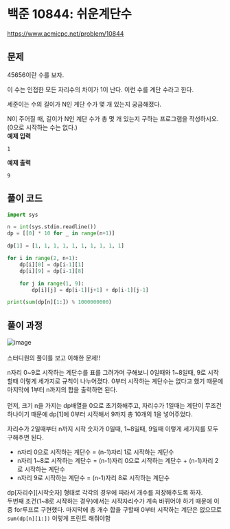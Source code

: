 # 백준 10844: 쉬운계단수

https://www.acmicpc.net/problem/10844

## 문제

45656이란 수를 보자.

이 수는 인접한 모든 자리수의 차이가 1이 난다. 이런 수를 계단 수라고 한다.

세준이는 수의 길이가 N인 계단 수가 몇 개 있는지 궁금해졌다.

N이 주어질 때, 길이가 N인 계단 수가 총 몇 개 있는지 구하는 프로그램을 작성하시오. (0으로 시작하는 수는 없다.)  
**예제 입력**

```
1
```

**예제 출력**

```
9
```

## 풀이 코드

```python
import sys

n = int(sys.stdin.readline())
dp = [[0] * 10 for _ in range(n+1)]

dp[1] = [1, 1, 1, 1, 1, 1, 1, 1, 1, 1]

for i in range(2, n+1):
    dp[i][0] = dp[i-1][1]
    dp[i][9] = dp[i-1][8]

    for j in range(1, 9):
        dp[i][j] = dp[i-1][j+1] + dp[i-1][j-1]

print(sum(dp[n][1:]) % 1000000000)
```

## 풀이 과정

![image](https://user-images.githubusercontent.com/61649201/117575191-babb4300-b11b-11eb-9ce3-0e362b77cc2d.png) <br><br>
스터디원의 풀이를 보고 이해한 문제!!

n자리 0~9로 시작하는 계단수를 표를 그려가며 구해보니 0일때와 1~8일때, 9로 시작할때 이렇게 세가지로 규칙이 나누어졌다. 0부터 시작하는 계단수는 없다고 했기 때문에 마지막에 1부터 n까지의 합을 출력하면 된다.
<br><br>
먼저, 크기 n을 가지는 dp배열을 0으로 초기화해주고, 자리수가 1일때는 계단이 무조건 하나이기 때문에 dp[1]에 0부터 시작해서 9까지 총 10개의 1을 넣어주었다.

자리수가 2일때부터 n까지 시작 숫자가 0일때, 1~8일때, 9일때 이렇게 세가지를 모두 구해주면 된다.

- n자리 0으로 시작하는 계단수 = (n-1)자리 1로 시작하는 계단수
- n자리 1~8로 시작하는 계단수 = (n-1)자리 0으로 시작하는 계단수 + (n-1)자리 2로 시작하는 계단수
- n자리 9로 시작하는 계단수 = (n-1)자리 8로 시작하는 계단수

dp[자리수][시작숫자] 형태로 각각의 경우에 따라서 개수를 저장해주도록 하자.  
 두번째 조건(1~8로 시작하는 경우)에서는 시작자리수가 계속 바뀌어야 하기 때문에 이중 for루프로 구현했다. 마지막에 총 개수 합을 구할때 0부터 시작하는 계단은 없으므로 `sum(dp[n][1:])` 이렇게 프린트 해줘야함
